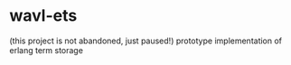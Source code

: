 # wavl-ets
(this project is not abandoned, just paused!)
prototype implementation of erlang term storage
